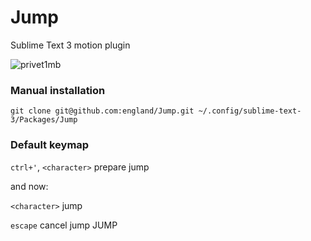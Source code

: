 Jump
====

Sublime Text 3 motion plugin

![privet1mb](https://raw.github.com/england/Jump/master/privet1mb.gif)

### Manual installation

    git clone git@github.com:england/Jump.git ~/.config/sublime-text-3/Packages/Jump

### Default keymap

`ctrl+'`, `<character>` prepare jump

and now:

`<character>` jump

`escape` cancel jump
JUMP
